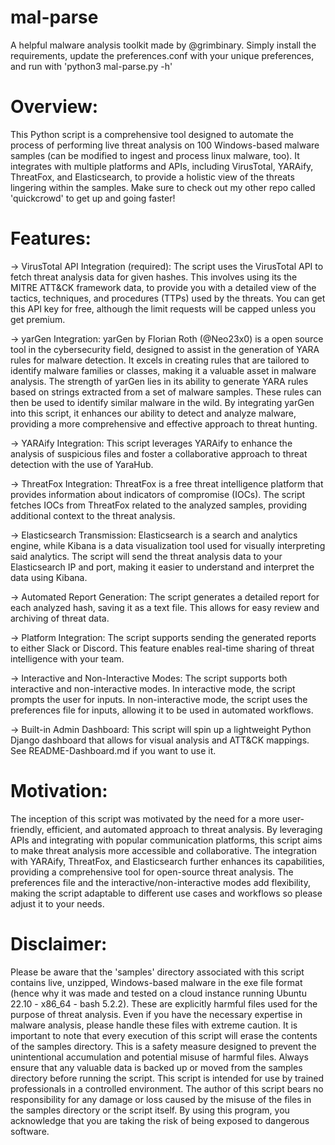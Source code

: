 # mal-parse
A helpful malware analysis toolkit made by @grimbinary. Simply install the requirements, update the preferences.conf with your unique preferences, and run with 'python3 mal-parse.py -h' 

# Overview: 
This Python script is a comprehensive tool designed to automate the process of performing live threat analysis on 100 Windows-based malware samples (can be modified to ingest and process linux malware, too). It integrates with multiple platforms and APIs, including VirusTotal, YARAify, ThreatFox, and Elasticsearch, to provide a holistic view of the threats lingering within the samples. Make sure to check out my other repo called 'quickcrowd' to get up and going faster!

# Features:
-> VirusTotal API Integration (required): The script uses the VirusTotal API to fetch threat analysis data for given hashes. This involves using its the MITRE ATT&CK framework data, to provide you with a detailed view of the tactics, techniques, and procedures (TTPs) used by the threats. You can get this API key for free, although the limit requests will be capped unless you get premium. 

-> yarGen Integration: yarGen by Florian Roth (@Neo23x0) is a open source tool in the cybersecurity field, designed to assist in the generation of YARA rules for malware detection. It excels in creating rules that are tailored to identify malware families or classes, making it a valuable asset in malware analysis. The strength of yarGen lies in its ability to generate YARA rules based on strings extracted from a set of malware samples. These rules can then be used to identify similar malware in the wild. By integrating yarGen into this script, it enhances our ability to detect and analyze malware, providing a more comprehensive and effective approach to threat hunting.

-> YARAify Integration: This script leverages YARAify to enhance the analysis of suspicious files and foster a collaborative approach to threat detection with the use of YaraHub.

-> ThreatFox Integration: ThreatFox is a free threat intelligence platform that provides information about indicators of compromise (IOCs). The script fetches IOCs from ThreatFox related to the analyzed samples, providing additional context to the threat analysis.

-> Elasticsearch Transmission: Elasticsearch is a search and analytics engine, while Kibana is a data visualization tool used for visually interpreting said analytics. The script will send the threat analysis data to your Elasticsearch IP and port, making it easier to understand and interpret the data using Kibana. 

-> Automated Report Generation: The script generates a detailed report for each analyzed hash, saving it as a text file. This allows for easy review and archiving of threat data.

-> Platform Integration: The script supports sending the generated reports to either Slack or Discord. This feature enables real-time sharing of threat intelligence with your team.

-> Interactive and Non-Interactive Modes: The script supports both interactive and non-interactive modes. In interactive mode, the script prompts the user for inputs. In non-interactive mode, the script uses the preferences file for inputs, allowing it to be used in automated workflows.

-> Built-in Admin Dashboard: This script will spin up a lightweight Python Django dashboard that allows for visual analysis and ATT&CK mappings. See README-Dashboard.md if you want to use it. 

# Motivation:
The inception of this script was motivated by the need for a more user-friendly, efficient, and automated approach to threat analysis. By leveraging APIs and integrating with popular communication platforms, this script aims to make threat analysis more accessible and collaborative. The integration with YARAify, ThreatFox, and Elasticsearch further enhances its capabilities, providing a comprehensive tool for open-source threat analysis. The preferences file and the interactive/non-interactive modes add flexibility, making the script adaptable to different use cases and workflows so please adjust it to your needs. 

# Disclaimer:
Please be aware that the 'samples' directory associated with this script contains live, unzipped, Windows-based malware in the exe file format (hence why it was made and tested on a cloud instance running Ubuntu 22.10 - x86_64 - bash 5.2.2). These are explicitly harmful files used for the purpose of threat analysis. Even if you have the necessary expertise in malware analysis, please handle these files with extreme caution. It is important to note that every execution of this script will erase the contents of the samples directory. This is a safety measure designed to prevent the unintentional accumulation and potential misuse of harmful files. Always ensure that any valuable data is backed up or moved from the samples directory before running the script. This script is intended for use by trained professionals in a controlled environment. The author of this script bears no responsibility for any damage or loss caused by the misuse of the files in the samples directory or the script itself. By using this program, you acknowledge that you are taking the risk of being exposed to dangerous software.
